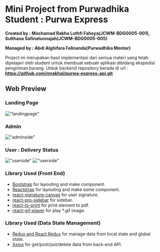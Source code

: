 # Mini Project from Purwadhika Student : Purwa Express

**Created by : Mochamad Rakha Luthfi Fahsya(JCWM-BDG0005-001), Sulthana Safinatunnajah(JCWM-BDG0005-005)**

**Managed by : Abdi Alghifara Felinanda(Purwadhika Mentor)**

Project ini merupakan hasil implementasi dari semua materi yang telah dipelajari oleh student untuk membuat sebuah aplikasi dibidang ekspedisi pengiriman barang. Untuk backend repository berada di url : **https://github.com/mrakhal/purwa-express-api.git**

## Web Preview

### Landing Page

!["landingpage"](documentation/images/landing_page.png)

### Admin

!["adminside"](documentation/images/admin/Input%20pengiriman%20Page.png)

### User : Delivery Status

!["userside"](documentation/images/users/status%20page.png)
!["userside"](documentation/images/users/detail%20page.png)

### Library Used (Front End)

- [Bootstrap](https://getbootstrap.com/docs/4.0/getting-started/introduction/) for layouting and make component.
- [Reactstrap](https://reactstrap.github.io/) for layouting and make some component.
- [react-signature-canvas](https://www.npmjs.com/package/react-signature-canvas) for user signature.
- [react-pro-sidebar](https://www.npmjs.com/package/react-pro-sidebar) for sidebar.
- [react-to-print](https://www.npmjs.com/package/react-to-print) for print element to pdf.
- [react-gif-player](https://www.npmjs.com/package/react-gif-player) for play \*.gif image.

### Library Used (Data State Management)

- [Redux and React Redux](https://redux.js.org/) for manage data from local state and global state.
- [Axios](https://www.npmjs.com/package/axios) for get/post/put/delete data from back-end API.
